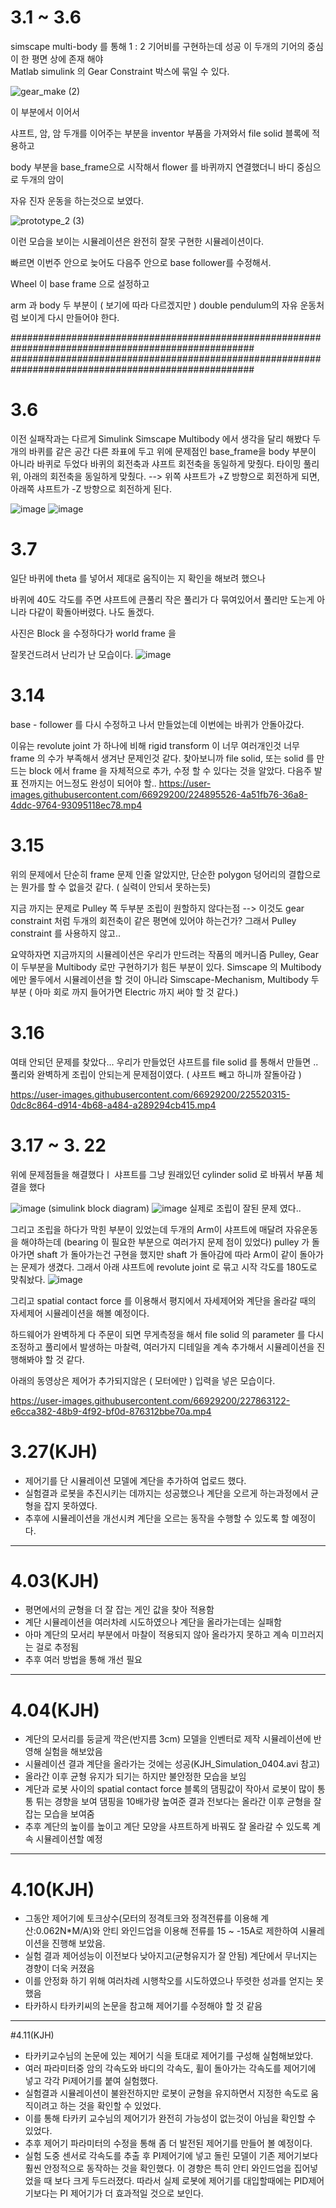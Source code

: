 # 3.1 ~ 3.6 



simscape multi-body 를 통해  1 : 2 기어비를 구현하는데 성공
이 두개의 기어의 중심이 한 평면 상에 존재 해야  
Matlab simulink 의 Gear Constraint 박스에 묶일 수 있다.

![gear_make (2)](https://user-images.githubusercontent.com/66929200/223035130-0924b8fb-b003-4957-9d5c-606f16d8ffff.gif)


이 부분에서 이어서 

샤프트, 암, 암 두개를 이어주는 부분을 inventor 부품을 가져와서 file solid 블록에 적용하고

body 부분을 base_frame으로 시작해서 flower 를 바퀴까지 연결했더니 바디 중심으로 두개의 암이

자유 진자 운동을 하는것으로 보였다. 

![prototype_2 (3)](https://user-images.githubusercontent.com/66929200/223037730-e9d1c27e-c612-4c62-8bc7-99ccb83251e8.gif)

이런 모습을 보이는 시뮬레이션은 완전히 잘못 구현한 시뮬레이션이다.


빠르면 이번주 안으로 늦어도 다음주 안으로 base follower를 수정해서.

Wheel 이 base frame 으로 설정하고

arm 과 body 두 부분이 ( 보기에 따라 다르겠지만 )  double pendulum의 자유 운동처럼 보이게 다시 만들어야 한다.

####################################################################################################
####################################################################################################

# 3.6 


이전 실패작과는 다르게
Simulink Simscape Multibody 에서 생각을 달리 해봤다
두개의 바퀴를 같은 공간 다른 좌표에 두고 
위에 문제점인 base_frame을 body 부분이 아니라 바퀴로 두었다 
바퀴의 회전축과 샤프트 회전축을 동일하게 맞췄다.
타이밍 풀리 위, 아래의 회전축을 동일하게 맞췄다. --> 위쪽 샤프트가 +Z 방향으로 회전하게 되면, 아래쪽 샤프트가 -Z 방향으로 회전하게 된다.

![image](https://user-images.githubusercontent.com/66929200/223115952-01cdce5c-f00e-469e-b5bb-fa2c4853c7ff.png)
![image](https://user-images.githubusercontent.com/66929200/223116980-0a4d8bad-310f-4629-a01d-993db49a58b9.png)


# 3.7


일단 바퀴에 theta 를 넣어서 제대로 움직이는 지 확인을 해보려 했으나

바퀴에 40도 각도를 주면 
샤프트에 큰풀리 작은 풀리가 다 묶여있어서 풀리만 도는게 아니라 다같이 확돌아버렸다. 
나도 돌겠다.

사진은 Block 을 수정하다가 world frame 을



 잘못건드려서 난리가 난 모습이다.
![image](https://user-images.githubusercontent.com/66929200/223439875-01b6a4d6-5f99-4690-840b-b857e9c22d0a.png)



# 3.14 

base - follower 를 다시 수정하고 나서 만들었는데 이번에는 바퀴가 안돌아갔다.

 이유는 revolute joint 가 하나에 비해 rigid transform 이 너무 여러개인것
 너무 frame 의 수가 부족해서 생겨난 문제인것 같다.
 찾아보니까 file solid, 또는 solid 를 만드는 block 에서 frame 을 자체적으로 추가, 수정 할 수 있다는 것을 알았다.
 다음주 발표 전까지는 어느정도 완성이 되어야 할..
https://user-images.githubusercontent.com/66929200/224895526-4a51fb76-36a8-4ddc-9764-93095118ec78.mp4



# 3.15 
위의 문제에서 단순히 frame 문제 인줄 알았지만, 단순한 polygon 덩어리의 결합으로는 뭔가를 할 수 없을것 같다.
( 실력이 안되서 못하는듯)

지금 까지는 문제로
Pulley 쪽 두부분 조립이 원할하지 않다는점 --> 이것도 gear constraint 처럼 두개의 회전축이 같은 평면에 있어야 하는건가? 
그래서 Pulley constraint 를 사용하지 않고..

요약하자면 지금까지의 시뮬레이션은 우리가 만드려는 작품의 메커니즘 Pulley, Gear 이 두부분을 Multibody 로만 구현하기가 힘든 부분이 있다.
Simscape 의 Multibody에만 몰두에서 시뮬레이션을 할 것이 아니라
Simscape-Mechanism, Multibody 두부분 ( 아마 회로 까지 들어가면 Electric 까지 써야 할 것 같다.)


# 3.16 
여태 안되던 문제를 찾았다...
우리가 만들었던 샤프트를 file solid 를 통해서 만들면 .. 풀리와 완벽하게 조립이 안되는게 문제점이였다.
( 샤프트 빼고 하니까 잘돌아감 )


https://user-images.githubusercontent.com/66929200/225520315-0dc8c864-d914-4b68-a484-a289294cb415.mp4

# 3.17 ~ 3. 22 
위에 문제점들을 해결했다ㅣ 
샤프트를 그냥 원래있던 cylinder solid 로 바꿔서 부품 체결을 했다 

![image](https://user-images.githubusercontent.com/66929200/227857085-5bd82473-e728-41a2-9805-3a3917bb0b8e.png)
(simulink block diagram)
![image](https://user-images.githubusercontent.com/66929200/227860615-858ddba9-4f1e-4d2e-ac69-eaf5c6540090.png)
실제로 조립이 잘된 문제 였다..

그리고 조립을 하다가 막힌 부분이 있었는데 두개의 Arm이 샤프트에 매달려 자유운동을 해야하는데
(bearing 이 필요한 부분으로 여러가지 문제 점이 있었다)
pulley 가 돌아가면 shaft 가 돌아가는건 구현을 했지만 shaft 가 돌아감에 따라 Arm이 같이 돌아가는 문제가 생겼다.
그래서 아래 샤프트에 revolute joint 로 묶고 시작 각도를 180도로 맞춰놨다.
![image](https://user-images.githubusercontent.com/66929200/227861099-9ff9f959-e57d-4de1-838c-c57693394249.png)

그리고 spatial contact force 를 이용해서 평지에서 자세제어와 계단을 올라갈 때의 자세제어 시뮬레이션을 해볼 예정이다.

하드웨어가 완벽하게 다 주문이 되면 무게측정을 해서 file solid 의 parameter 를 다시 조정하고
풀리에서 발생하는 마찰력, 여러가지 디테일을 계속 추가해서 시뮬레이션을 진행해봐야 할 것 같다.


아래의 동영상은 제어가 추가되지않은 ( 모터에만 ) 입력을 넣은 모습이다.

https://user-images.githubusercontent.com/66929200/227863122-e6cca382-48b9-4f92-bf0d-876312bbe70a.mp4


# 3.27(KJH)
- 제어기를 단 시뮬레이션 모델에 계단을 추가하여 업로드 했다.
- 실험결과 로봇을 추진시키는 데까지는 성공했으나 계단을 오르게 하는과정에서 균형을 잡지 못하였다.
- 추후에 시뮬레이션을 개선시켜 계단을 오르는 동작을 수행할 수 있도록 할 예정이다.

------------------------------------------------
# 4.03(KJH)
- 평면에서의 균형을 더 잘 잡는 게인 값을 찾아 적용함
- 계단 시뮬레이션을 여러차례 시도하였으나 계단을 올라가는데는 실패함 
- 아마 계단의 모서리 부분에서 마찰이 적용되지 않아 올라가지 못하고 계속 미끄러지는 걸로 추정됨
- 추후 여러 방법을 통해 개선 필요

------------------------------------------------
# 4.04(KJH)
- 계단의 모서리를 둥글게 깍은(반지름 3cm) 모델을 인벤터로 제작 시뮬레이션에 반영해 실험을 해보았음
- 시뮬레이션 결과 계단을 올라가는 것에는 성공(KJH_Simulation_0404.avi 참고)
- 올라간 이후 균형 유지가 되기는 하지만 불안정한 모습을 보임
- 계단과 로봇 사이의 spatial contact force 블록의 댐핑값이 작아서 로봇이 많이 통통 튀는 경향을 보여 댐핑을 10배가량 높여준 결과 전보다는 올라간 이후 균형을 잘 잡는 모습을 보여줌
- 추후 계단의 높이를 높이고 계단 모양을 샤프트하게 바꿔도 잘 올라갈 수 있도록 계속 시뮬레이션할 예정

--------------------------------------------------------
# 4.10(KJH)
- 그동안 제어기에 토크상수(모터의 정격토크와 정격전류를 이용해 계산:0.062N*M/A)와 안티 와인드업을 이용해 전류를 15 ~ -15A로 제한하여 시뮬레이션을 진행해 보았음.
- 실험 결과 제어성능이 이전보다 낮아지고(균형유지가 잘 안됨) 계단에서 무너지는 경향이 더욱 커졌음
- 이를 안정화 하기 위해 여러차례 시행착오를 시도하였으나 뚜렷한 성과를 얻지는 못했음
- 타카하시 타카키씨의 논문을 참고해 제어기를 수정해야 할 것 같음

-------------------------------------------------------------
#4.11(KJH)
- 타카키교수님의 논문에 있는 제어기 식을 토대로 제어기를 구성해 실험해보았다.
- 여러 파라미터중 암의 각속도와 바디의 각속도, 휠이 돌아가는 각속도를 제어기에 넣고 각각 Pi제어기를 붙여 실험했다.
- 실험결과 시뮬레이션이 불완전하지만 로봇이 균형을 유지하면서 지정한 속도로 움직이려고 하는 것을 확인할 수 있었다.
- 이를 통해 타카키 교수님의 제어기가 완전히 가능성이 없는것이 아님을 확인할 수 있었다.
- 추후 제어기 파라미터의 수정을 통해 좀 더 발전된 제어기를 만들어 볼 예정이다.
- 실험 도중 센서로 각속도를 추출 후 PI제어기에 넣고 돌린 모델이 기존 제어기보다 훨씬 안정적으로 동작하는 것을 확인했다. 이 경향은 특히 안티 와인드업을 집어넣었을 때 보다   크게 두드러졌다. 따라서 실제 로봇에 제어기를 대입할때에는 PID제어기보다는 PI 제어기가 더 효과적일 것으로 보인다.  
